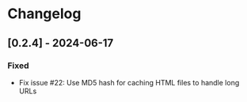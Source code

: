 # Changelog

## [0.2.4] - 2024-06-17
### Fixed
- Fix issue #22: Use MD5 hash for caching HTML files to handle long URLs